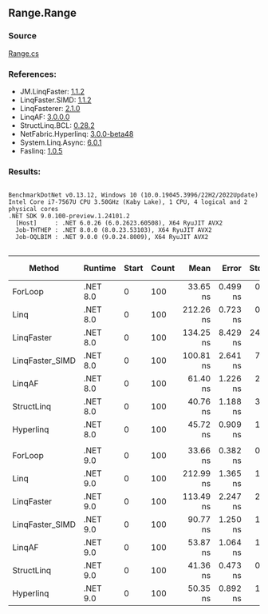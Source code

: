 ﻿## Range.Range

### Source
[Range.cs](../LinqBenchmarks/Range/Range.cs)

### References:
- JM.LinqFaster: [1.1.2](https://www.nuget.org/packages/JM.LinqFaster/1.1.2)
- LinqFaster.SIMD: [1.1.2](https://www.nuget.org/packages/LinqFaster.SIMD/1.0.3)
- LinqFasterer: [2.1.0](https://www.nuget.org/packages/LinqFasterer/2.1.0)
- LinqAF: [3.0.0.0](https://www.nuget.org/packages/LinqAF/3.0.0.0)
- StructLinq.BCL: [0.28.2](https://www.nuget.org/packages/StructLinq/0.28.2)
- NetFabric.Hyperlinq: [3.0.0-beta48](https://www.nuget.org/packages/NetFabric.Hyperlinq/3.0.0-beta48)
- System.Linq.Async: [6.0.1](https://www.nuget.org/packages/System.Linq.Async/6.0.1)
- Faslinq: [1.0.5](https://www.nuget.org/packages/Faslinq/1.0.5)

### Results:
```

BenchmarkDotNet v0.13.12, Windows 10 (10.0.19045.3996/22H2/2022Update)
Intel Core i7-7567U CPU 3.50GHz (Kaby Lake), 1 CPU, 4 logical and 2 physical cores
.NET SDK 9.0.100-preview.1.24101.2
  [Host]     : .NET 6.0.26 (6.0.2623.60508), X64 RyuJIT AVX2
  Job-THTHEP : .NET 8.0.0 (8.0.23.53103), X64 RyuJIT AVX2
  Job-OQLBIM : .NET 9.0.0 (9.0.24.8009), X64 RyuJIT AVX2


```
| Method          | Runtime  | Start | Count | Mean      | Error    | StdDev    | Ratio        | RatioSD | Gen0   | Allocated | Alloc Ratio |
|---------------- |--------- |------ |------ |----------:|---------:|----------:|-------------:|--------:|-------:|----------:|------------:|
| ForLoop         | .NET 8.0 | 0     | 100   |  33.65 ns | 0.499 ns |  0.442 ns |     baseline |         |      - |         - |          NA |
| Linq            | .NET 8.0 | 0     | 100   | 212.26 ns | 0.723 ns |  0.641 ns | 6.31x slower |   0.09x | 0.0191 |      40 B |          NA |
| LinqFaster      | .NET 8.0 | 0     | 100   | 134.25 ns | 8.429 ns | 24.852 ns | 3.25x slower |   0.15x | 0.2027 |     424 B |          NA |
| LinqFaster_SIMD | .NET 8.0 | 0     | 100   | 100.81 ns | 2.641 ns |  7.705 ns | 3.05x slower |   0.20x | 0.2027 |     424 B |          NA |
| LinqAF          | .NET 8.0 | 0     | 100   |  61.40 ns | 1.226 ns |  2.449 ns | 1.76x slower |   0.07x |      - |         - |          NA |
| StructLinq      | .NET 8.0 | 0     | 100   |  40.76 ns | 1.188 ns |  3.446 ns | 1.30x slower |   0.08x |      - |         - |          NA |
| Hyperlinq       | .NET 8.0 | 0     | 100   |  45.72 ns | 0.909 ns |  1.082 ns | 1.37x slower |   0.03x |      - |         - |          NA |
|                 |          |       |       |           |          |           |              |         |        |           |             |
| ForLoop         | .NET 9.0 | 0     | 100   |  33.66 ns | 0.382 ns |  0.484 ns |     baseline |         |      - |         - |          NA |
| Linq            | .NET 9.0 | 0     | 100   | 212.99 ns | 1.365 ns |  1.210 ns | 6.31x slower |   0.12x | 0.0191 |      40 B |          NA |
| LinqFaster      | .NET 9.0 | 0     | 100   | 113.49 ns | 2.247 ns |  2.760 ns | 3.37x slower |   0.10x | 0.2027 |     424 B |          NA |
| LinqFaster_SIMD | .NET 9.0 | 0     | 100   |  90.77 ns | 1.250 ns |  1.337 ns | 2.69x slower |   0.05x | 0.2027 |     424 B |          NA |
| LinqAF          | .NET 9.0 | 0     | 100   |  53.87 ns | 1.064 ns |  1.225 ns | 1.60x slower |   0.05x |      - |         - |          NA |
| StructLinq      | .NET 9.0 | 0     | 100   |  41.36 ns | 0.473 ns |  0.395 ns | 1.23x slower |   0.02x |      - |         - |          NA |
| Hyperlinq       | .NET 9.0 | 0     | 100   |  50.35 ns | 0.892 ns |  1.466 ns | 1.50x slower |   0.05x |      - |         - |          NA |
